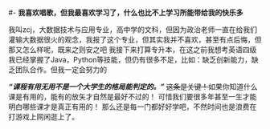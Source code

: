 #-
**我喜欢唱歌，但我最喜欢学习了，什么也比不上学习所能带给我的快乐多**

我叫zcj，大数据技术与应用专业，高中学的文科，但因为政治老师一直在给我们灌输大数据很火的观念，我报了这个专业，但其实我并不喜欢，甚至有点后悔，但那又怎么样呢，既来之则安之吧
我接下来打算专升本，在这之前我想考英语四级
我已经掌握了Java，Python等技能，但仍有很多不足，比如：缺乏创新能力，缺乏团队合作。但我一定会努力的

**_“课程有用无用不是一个大学生的格局能判定的。”_**
~~这条是关键！~~如果你知道什么课是有用的，能有的放矢才自然是最好不过的！
可惜我们要很多年甚至一生才能明白哪些课才是真正有用的！
那么还是每一门都好好学吧，不然时间也是浪费在打游戏上网闲逛上了。

